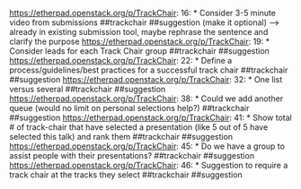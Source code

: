 https://etherpad.openstack.org/p/TrackChair: 16: * Consider 3-5 minute video from submissions   ##trackchair ##suggestion (make it optional) --> already in existing submission tool, maybe rephrase the sentence and clarify the purpose
https://etherpad.openstack.org/p/TrackChair: 19: * Consider leads for each Track Chair group ##trackchair ##suggestion
https://etherpad.openstack.org/p/TrackChair: 22: * Define a process/guidelines/best practices for a successful track chair ##trackchair ##suggestion
https://etherpad.openstack.org/p/TrackChair: 32: * One list versus several  ##trackchair ##suggestion
https://etherpad.openstack.org/p/TrackChair: 38: * Could we add another queue (would no limit on personal selections help?) ##trackchair ##suggestion
https://etherpad.openstack.org/p/TrackChair: 41: * Show total # of track-chair that have selected a presentation (like 5 out of 5 have selected this talk) and rank them ##trackchair ##suggestion
https://etherpad.openstack.org/p/TrackChair: 45: * Do we have a group to assist people with their presentations?  ##trackchair ##suggestion
https://etherpad.openstack.org/p/TrackChair: 46: * Suggestion to require a track chair at the tracks they select   ##trackchair ##suggestion
